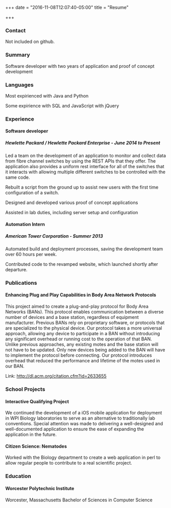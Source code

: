 +++
date = "2016-11-08T12:07:40-05:00"
title = "Resume"

+++

### Contact

Not included on github.

### Summary
Software developer with two years of application and proof of concept development

### Languages
Most expirienced with Java and Python

Some expirience with SQL and JavaScript with jQuery

### Experience
#### Software developer
##### Hewlette Packard / Hewlette Packard Enterprise - June 2014 to Present
Led a team on the development of an application to monitor and collect data from fibre channel switches by using the REST APIs that they offer. The application also provides a uniform rest interface for all of the switches that it interacts with allowing multiple different switches to be controlled with the same code. 

Rebuilt a script from the ground up to assist new users with the first time configuration of a switch.

Designed and developed various proof of concept applications

Assisted in lab duties, including server setup and configuration

#### Automation Intern
##### American Tower Corporation - Summer 2013
Automated build and deployment processes, saving the development team over 60 hours per week.

Contributed code to the revamped website, which launched shortly after departure.

### Publications
#### Enhancing Plug and Play Capabilities in Body Area Network Protocols
This project aimed to create a plug-and-play protocol for Body Area Networks (BANs). This protocol enables communication between a diverse number of devices and a base station, regardless of equipment manufacturer. Previous BANs rely on proprietary software, or protocols that are specialized to the physical device. Our protocol takes a more universal approach, allowing any device to participate in a BAN without introducing any significant overhead or running cost to the operation of that BAN. Unlike previous approaches, any existing motes and the base station will not have to be updated. Only new devices being added to the BAN will have to implement the protocol before connecting. Our protocol introduces overhead that reduced the performance and lifetime of the motes used in our BAN.

Link: http://dl.acm.org/citation.cfm?id=2633655

### School Projects
#### Interactive Qualifying Project
We continued the development of a iOS mobile application for deployment in WPI Biology laboratories to serve as an alternative to traditionally lab conventions. Special attention was made to delivering a well-designed and well-documented application to ensure the ease of expanding the application in the future.

#### Citizen Science: Nematodes
Worked with the Biology department to create a web application in perl to allow regular people to contribute to a real scientific project.

### Education
#### Worcester Polytechnic Institute
Worcester, Massachusetts
Bachelor of Sciences in Computer Science

